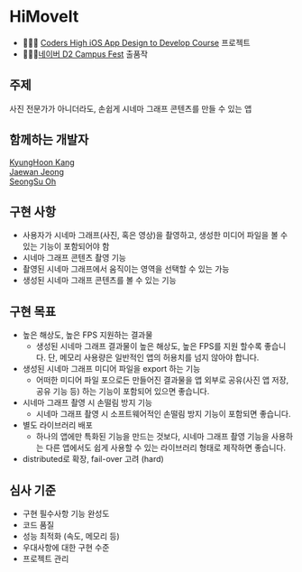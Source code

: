 # HiMoveIt
* 🧑🏻‍💻 [Coders High iOS App Design to Develop Course](https://codershigh.github.io/StudentReports/data/kwu/19_01/12/index.html) 프로젝트
* 🧑🏻‍💻[네이버 D2 Campus Fest](http://d2campusfest.kr/7th/) 출품작

## 주제
사진 전문가가 아니더라도, 손쉽게 시네마 그래프 콘텐츠를 만들 수 있는 앱

## 함께하는 개발자

[KyungHoon Kang](https://github.com/KangKyung)
<br>[Jaewan Jeong](https://github.com/jwmsg0525)
<br>[SeongSu Oh](https://github.com/oss5824)

## 구현 사항 
- 사용자가 시네마 그래프(사진, 혹은 영상)을 촬영하고, 생성한 미디어 파일을 볼 수 있는 기능이 포함되어야 함
- 시네마 그래프 콘텐츠 촬영 기능
- 촬영된 시네마 그래프에서 움직이는 영역을 선택할 수 있는 가능
- 생성된 시네마 그래프 콘텐츠를 볼 수 있는 기능

## 구현 목표
- 높은 해상도, 높은 FPS 지원하는 결과물
  - 생성된 시네마 그래프 결과물이 높은 해상도, 높은 FPS를 지원 할수록 좋습니다. 
    단, 메모리 사용량은 일반적인 앱의 허용치를 넘지 않아야 합니다.
- 생성된 시네마 그래프 미디어 파일을 export 하는 기능
  - 어떠한 미디어 파일 포으로든 만들어진 결과물을 앱 외부로 공유(사진 앱 저장, 공유 기능 등) 하는 기능이 포함되어 있으면 좋습니다.
- 시네마 그래프 촬영 시 손떨림 방지 기능
  - 시네마 그래프 촬영 시 소프트웨어적인 손떨림 방지 기능이 포함되면 좋습니다.
- 별도 라이브러리 배포
  - 하나의 앱에만 특화된 기능을 만드는 것보다, 시네마 그래프 촬영 기능을 사용하는 다른 앱에서도 쉽게 사용할 수 있는 라이브러리 형태로 제작하면 좋습니다.
- distributed로 확장, fail-over 고려 (hard)

## 심사 기준
- 구현 필수사항 기능 완성도
- 코드 품질
- 성능 최적화 (속도, 메모리 등)
- 우대사항에 대한 구현 수준
- 프로젝트 관리


